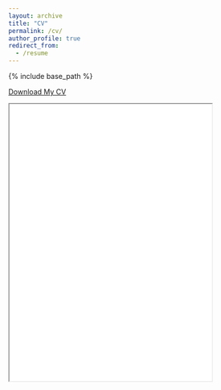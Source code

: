 ```yaml
---
layout: archive
title: "CV"
permalink: /cv/
author_profile: true
redirect_from:
  - /resume
---
```


{% include base_path %}

<a href="/files/CV_hho_102024.pdf" download>Download My CV</a>

<iframe src="/files/CV_hho_102024.pdf" width="80%" height="550px"></iframe>